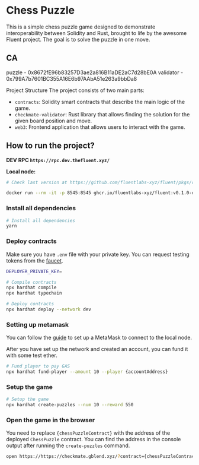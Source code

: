 # Chess Puzzle

This is a simple chess puzzle game designed to demonstrate interoperability between Solidity and Rust, brought to life by the awesome Fluent project. The goal is to solve the puzzle in one move.

## CA

puzzle - 0x8672fE96b83257D3ae2a816B11aDE2aC7d28bE0A
validator - 0x799A7b7601BC355A16E6b97AAbA51e263a9bbDa8

Project Structure
The project consists of two main parts:

- `contracts`: Solidity smart contracts that describe the main logic of the game.
- `checkmate-validator`: Rust library that allows finding the solution for the given board position and move.
- `web3`: Frontend application that allows users to interact with the game.

## How to run the project?

**DEV RPC `https://rpc.dev.thefluent.xyz/`**

**Local node:**

```bash
# Check last version at https://github.com/fluentlabs-xyz/fluent/pkgs/container/fluent

docker run --rm -it -p 8545:8545 ghcr.io/fluentlabs-xyz/fluent:v0.1.0-dev.8 --chain=dev node --datadir=./datadir --dev --full --http --http.addr=0.0.0.0 --port=30305 --engine.legacy
```

### Install all dependencies

```bash
# Install all dependencies
yarn
```

### Deploy contracts

Make sure you have `.env` file with your private key.
You can request testing tokens from the [faucet](https://faucet.dev.gblend.xyz/).

```bash
DEPLOYER_PRIVATE_KEY=
```

```bash
# Compile contracts
npx hardhat compile
npx hardhat typechain

# Deploy contracts
npx hardhat deploy --network dev
```

### Setting up metamask

You can follow the [guide](https://support.metamask.io/networks-and-sidechains/managing-networks/how-to-add-a-custom-network-rpc/)
to set up a MetaMask to connect to the local node.

After you have set up the network and created an account, you can fund it with some test ether.

```bash
# Fund player to pay GAS
npx hardhat fund-player --amount 10 --player {accountAddress}
```

### Setup the game

```bash
# Setup the game
npx hardhat create-puzzles --num 10 --reward 550
```

### Open the game in the browser

You need to replace `{chessPuzzleContract}` with the address of the deployed `ChessPuzzle` contract. You can find the address in the console output after running the `create-puzzles` command.

```bash
open https://https://checkmate.gblend.xyz/?contract={chessPuzzleContract}
```

